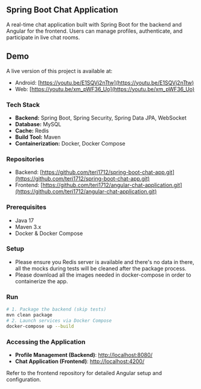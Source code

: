 ## Spring Boot Chat Application

A real-time chat application built with Spring Boot for the backend and Angular for the frontend. Users can manage
profiles, authenticate, and participate in live chat rooms.

## Demo

A live version of this project is available at:

* Android: [https://youtu.be/E1SQVj2nTtw](https://youtu.be/E1SQVj2nTtw)
* Web: [https://youtu.be/xm_pWF36_Uo](https://youtu.be/xm_pWF36_Uo)

### Tech Stack

* **Backend:** Spring Boot, Spring Security, Spring Data JPA, WebSocket
* **Database:** MySQL
* **Cache:** Redis
* **Build Tool:** Maven
* **Containerization:** Docker, Docker Compose

### Repositories

* Backend: [https://github.com/teri1712/spring-boot-chat-app.git](https://github.com/teri1712/spring-boot-chat-app.git)
* Frontend: [https://github.com/teri1712/angular-chat-application.git](https://github.com/teri1712/angular-chat-application.git)

### Prerequisites

* Java 17
* Maven 3.x
* Docker & Docker Compose

### Setup
* Please ensure you Redis server is available and there's no data in there, all the mocks during tests will be cleaned after the package process.
* Please download all the images needed in docker-compose in order to containerize the app.
### Run

```bash
# 1. Package the backend (skip tests)
mvn clean package
# 2. Launch services via Docker Compose
docker-compose up --build
```

### Accessing the Application

* **Profile Management (Backend)**: [http://localhost:8080/](http://localhost:8080/)
* **Chat Application (Frontend)**: [http://localhost:4200/](http://localhost:4200/)

Refer to the frontend repository for detailed Angular setup and configuration.
